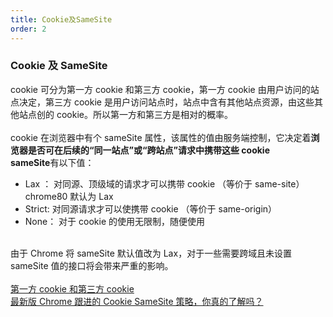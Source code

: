 ```yaml
---
title: Cookie及SameSite
order: 2
---
```


### Cookie 及 SameSite

cookie 可分为第一方 cookie 和第三方 cookie，第一方 cookie 由用户访问的站点决定，第三方 cookie 是用户访问站点时，站点中含有其他站点资源，由这些其他站点创的 cookie。所以第一方和第三方是相对的概率。<br />
<br />cookie 在浏览器中有个 sameSite 属性，该属性的值由服务端控制，它决定着**浏览器是否可在后续的“同一站点”或“跨站点”请求中携带这些 cookie**<br />**sameSite**有以下值：

- Lax ： 对同源、顶级域的请求才可以携带 cookie （等价于 same-site） chrome80 默认为 Lax
- Strict: 对同源请求才可以使携带 cookie （等价于 same-origin）
- None： 对于 cookie 的使用无限制，随便使用

<br />由于 Chrome 将 sameSite 默认值改为 Lax，对于一些需要跨域且未设置 sameSite 值的接口将会带来严重的影响。<br />
<br />[第一方 cookie 和第三方 cookie](http://www.woshipm.com/pd/1492501.html)<br />[最新版 Chrome 跟进的 Cookie SameSite 策略，你真的了解吗？](https://blog.csdn.net/qq_30236895/article/details/104699706)<br />
<br />
<br />
